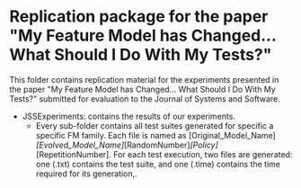 # Replication package for the paper "My Feature Model has Changed... What Should I Do With My Tests?"

This folder contains replication material for the experiments presented in the paper "My Feature Model has Changed... What Should I Do With My Tests?" submitted for evaluation to the Journal of Systems and Software.

* JSSExperiments: contains the results of our experiments.
  * Every sub-folder contains all test suites generated for specific a specific FM family. Each file is named as \[Original_Model_Name\]_\[Evolved_Model_Name\]_[RandomNumber]_[Policy]_[RepetitionNumber]. For each test execution, two files are generated: one (.txt) contains the test suite, and one (.time) contains the time required for its generation,.
